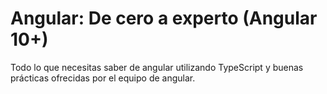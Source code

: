 ﻿# Angular: De cero a experto (Angular 10+)

Todo lo que necesitas saber de angular utilizando TypeScript y buenas prácticas ofrecidas por el equipo de angular.
